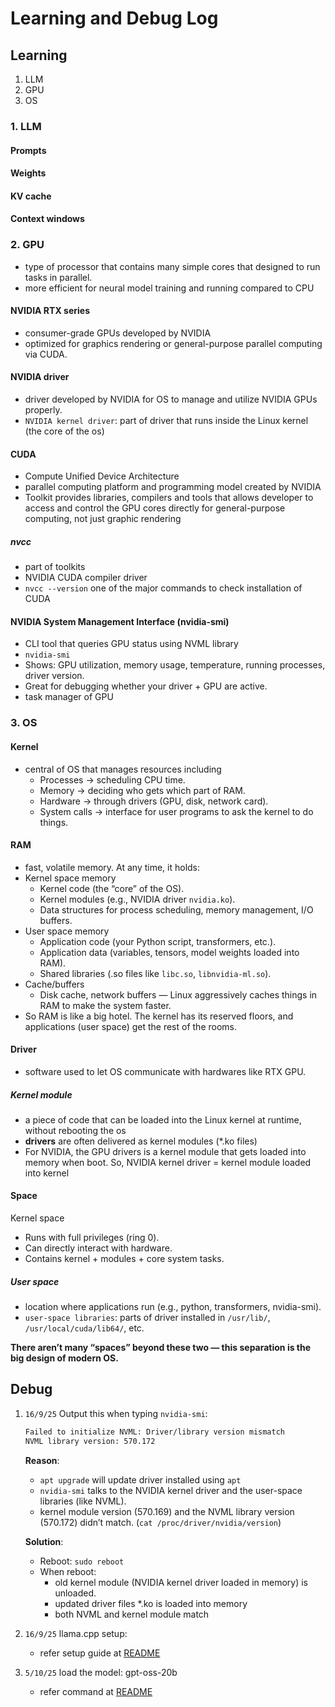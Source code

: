 # Learning and Debug Log

## Learning
1. LLM
2. GPU
3. OS
### 1. LLM
#### Prompts
#### Weights
#### KV cache
#### Context windows
### 2. GPU
- type of processor that contains many simple cores that designed to run tasks in parallel.
- more efficient for neural model training and running compared to CPU

#### NVIDIA RTX series
- consumer-grade GPUs developed by NVIDIA
- optimized for graphics rendering or general-purpose parallel computing via CUDA.

#### NVIDIA driver
- driver developed by NVIDIA for OS to manage and utilize NVIDIA GPUs properly.
- `NVIDIA kernel driver`: part of driver that runs inside the Linux kernel (the core of the os)

#### CUDA
- Compute Unified Device Architecture
- parallel computing platform and programming model created by NVIDIA
- Toolkit provides libraries, compilers and tools that allows developer to access and control the GPU cores directly for general-purpose computing, not just graphic rendering
##### nvcc
- part of toolkits
- NVIDIA CUDA compiler driver
- `nvcc --version` one of the major commands to check installation of CUDA

#### NVIDIA System Management Interface (nvidia-smi)
- CLI tool that queries GPU status using NVML library
- `nvidia-smi`
- Shows: GPU utilization, memory usage, temperature, running processes, driver version.
- Great for debugging whether your driver + GPU are active.
- task manager of GPU

### 3. OS
#### Kernel
- central of OS that manages resources including
    - Processes → scheduling CPU time.
    - Memory → deciding who gets which part of RAM.
    - Hardware → through drivers (GPU, disk, network card).
    - System calls → interface for user programs to ask the kernel to do things.

#### RAM
- fast, volatile memory. At any time, it holds:
- Kernel space memory
    - Kernel code (the “core” of the OS).
    - Kernel modules (e.g., NVIDIA driver `nvidia.ko`).
    - Data structures for process scheduling, memory management, I/O buffers.
- User space memory
    - Application code (your Python script, transformers, etc.).
    - Application data (variables, tensors, model weights loaded into RAM).
    - Shared libraries (.so files like `libc.so`, `libnvidia-ml.so`).
- Cache/buffers
    - Disk cache, network buffers — Linux aggressively caches things in RAM to make the system faster.
- So RAM is like a big hotel. The kernel has its reserved floors, and applications (user space) get the rest of the rooms.

#### Driver
- software used to let OS communicate with hardwares like RTX GPU.

##### Kernel module
- a piece of code that can be loaded into the Linux kernel at runtime, without rebooting the os
- **drivers** are often delivered as kernel modules (*.ko files)
- For NVIDIA, the GPU drivers is a kernel module that gets loaded into memory when boot.
So, NVIDIA kernel driver = kernel module loaded into kernel 

#### Space
Kernel space
- Runs with full privileges (ring 0).
- Can directly interact with hardware.
- Contains kernel + modules + core system tasks.
##### User space
- location where applications run (e.g., python, transformers, nvidia-smi).
- `user-space libraries`: parts of driver installed in `/usr/lib/`, `/usr/local/cuda/lib64/`, etc.

**There aren’t many “spaces” beyond these two — this separation is the big design of modern OS.**



## Debug
1. `16/9/25`
Output this when typing `nvidia-smi`:
    ```bash
    Failed to initialize NVML: Driver/library version mismatch
    NVML library version: 570.172
    ```
    **Reason**:
    - `apt upgrade` will update driver installed using `apt`
    - `nvidia-smi` talks to the NVIDIA kernel driver and the user-space libraries (like NVML).
    - kernel module version (570.169) and the NVML library version (570.172) didn’t match. (`cat /proc/driver/nvidia/version`)

    **Solution**:
    - Reboot: `sudo reboot`
    - When reboot:
        - old kernel module (NVIDIA kernel driver loaded in memory) is unloaded.
        - updated driver files *.ko is loaded into memory
        - both NVML and kernel module match

2. `16/9/25` llama.cpp setup:
    - refer setup guide at [README](/llm-engine/README.md/)

3. `5/10/25` load the model: gpt-oss-20b
    - refer command at [README](/llm-engine/README.md/)